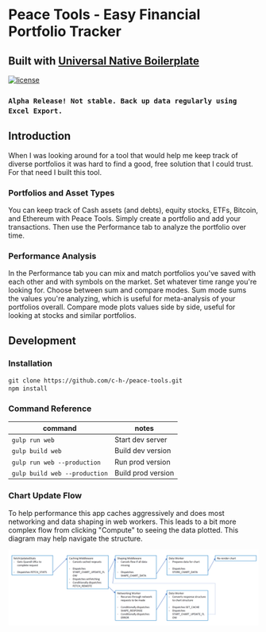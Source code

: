 # Peace Tools - Easy Financial Portfolio Tracker
## Built with [Universal Native Boilerplate](https://github.com/c-h-/universal-native-boilerplate)

[![license](https://img.shields.io/github/license/mashape/apistatus.svg)](https://github.com/c-h-/universal-native-boilerplate)

### `Alpha Release! Not stable. Back up data regularly using Excel Export.`

## Introduction
When I was looking around for a tool that would help me keep track of diverse portfolios it was hard to find a good, free solution that I could trust. For that need I built this tool.

### Portfolios and Asset Types
You can keep track of Cash assets (and debts), equity stocks, ETFs, Bitcoin, and Ethereum with Peace Tools. Simply create a portfolio and add your transactions. Then use the Performance tab to analyze the portfolio over time.

### Performance Analysis
In the Performance tab you can mix and match portfolios you've saved with each other and with symbols on the market. Set whatever time range you're looking for. Choose between sum and compare modes. Sum mode sums the values you're analyzing, which is useful for meta-analysis of your portfolios overall. Compare mode plots values side by side, useful for looking at stocks and similar portfolios.

## Development
### Installation

```
git clone https://github.com/c-h-/peace-tools.git
npm install
```

### Command Reference
command | notes
--- | ---
`gulp run web` | Start dev server
`gulp build web` | Build dev version
`gulp run web --production` | Run prod version
`gulp build web --production` | Build prod version

### Chart Update Flow
To help performance this app caches aggressively and does most networking and data shaping in web workers. This leads to a bit more complex flow from clicking "Compute" to seeing the data plotted. This diagram may help navigate the structure.


![Chart Update Flow](/boilerplate/docs/images/chart_update_flow.png?raw=true)
